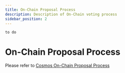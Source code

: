 ```yaml
---
title: On-Chain Proposal Process
description: Description of On-Chain voting process
sidebar_position: 2
---
```

`to do`

#  On-Chain Proposal Process
Please refer to [Cosmos On-Chain Proposal Process](https://hub.cosmos.network/main/governance/process.html)

